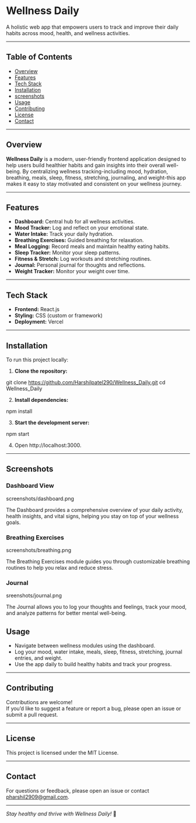 # Wellness Daily

A holistic web app that empowers users to track and improve their daily habits across mood, health, and wellness activities.


---

## Table of Contents

- [Overview](#overview)
- [Features](#features)
- [Tech Stack](#tech-stack)
- [Installation](#installation)
- [screenshots](#screenshots)
- [Usage](#usage)
- [Contributing](#contributing)
- [License](#license)
- [Contact](#contact)

---

## Overview

**Wellness Daily** is a modern, user-friendly frontend application designed to help users build healthier habits and gain insights into their overall well-being. By centralizing wellness tracking-including mood, hydration, breathing, meals, sleep, fitness, stretching, journaling, and weight-this app makes it easy to stay motivated and consistent on your wellness journey.

---

## Features

- **Dashboard:** Central hub for all wellness activities.
- **Mood Tracker:** Log and reflect on your emotional state.
- **Water Intake:** Track your daily hydration.
- **Breathing Exercises:** Guided breathing for relaxation.
- **Meal Logging:** Record meals and maintain healthy eating habits.
- **Sleep Tracker:** Monitor your sleep patterns.
- **Fitness & Stretch:** Log workouts and stretching routines.
- **Journal:** Personal journal for thoughts and reflections.
- **Weight Tracker:** Monitor your weight over time.

---

## Tech Stack

- **Frontend:** React.js
- **Styling:** CSS (custom or framework)
- **Deployment:** Vercel

---

## Installation

To run this project locally:

1. **Clone the repository:**

git clone https://github.com/Harshilpatel290/Wellness_Daily.git
cd Wellness_Daily

2. **Install dependencies:**

npm install

3. **Start the development server:**

npm start

4. Open http://localhost:3000.

---

## Screenshots

### Dashboard View
screenshots/dashboard.png

The Dashboard provides a comprehensive overview of your daily activity, health insights, and vital signs, helping you stay on top of your wellness goals.

### Breathing Exercises
screenshots/breathing.png

The Breathing Exercises module guides you through customizable breathing routines to help you relax and reduce stress.

### Journal
sreenshots/journal.png

The Journal allows you to log your thoughts and feelings, track your mood, and analyze patterns for better mental well-being.

## Usage

- Navigate between wellness modules using the dashboard.
- Log your mood, water intake, meals, sleep, fitness, stretching, journal entries, and weight.
- Use the app daily to build healthy habits and track your progress.

---

## Contributing

Contributions are welcome!  
If you’d like to suggest a feature or report a bug, please open an issue or submit a pull request.

---

## License

This project is licensed under the MIT License.

---

## Contact

For questions or feedback, please open an issue or contact pharshil2909@gmail.com.

---

*Stay healthy and thrive with Wellness Daily!* 🌱
